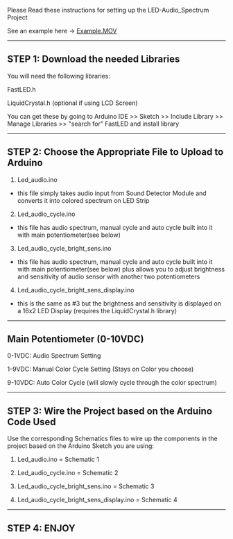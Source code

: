 Please Read these instructions for setting up the LED-Audio_Spectrum Project

See an example here -> [Example.MOV](Example.MOV)

----------------------------------------------------------
STEP 1: Download the needed Libraries
----------------------------------------------------------
You will need the following libraries:

FastLED.h

LiquidCrystal.h (optional if using LCD Screen)

You can get these by going to Arduino IDE >> Sketch >> Include Library >> Manage Libraries >> "search for" FastLED and install library

----------------------------------------------------------
STEP 2: Choose the Appropriate File to Upload to Arduino
----------------------------------------------------------
1. Led_audio.ino
- this file simply takes audio input from Sound Detector Module and converts it into colored spectrum on LED Strip

2. Led_audio_cycle.ino
- this file has audio spectrum, manual cycle and auto cycle built into it with main potentiometer(see below)

3. Led_audio_cycle_bright_sens.ino
- this file has audio spectrum, manual cycle and auto cycle built into it with main potentiometer(see below) plus allows you to adjust brightness and sensitivity of audio sensor with another two potentiometers

4. Led_audio_cycle_bright_sens_display.ino
- this is the same as #3 but the brightness and sensitivity is displayed on a 16x2 LED Display (requires the LiquidCrystal.h library)

----------------------------
Main Potentiometer (0-10VDC)
----------------------------
0-1VDC: Audio Spectrum Setting

1-9VDC: Manual Color Cycle Setting (Stays on Color you choose)

9-10VDC: Auto Color Cycle (will slowly cycle through the color spectrum)

----------------------------------------------------------
STEP 3: Wire the Project based on the Arduino Code Used
----------------------------------------------------------

Use the corresponding Schematics files to wire up the components in the project based on the Arduino Sketch you are using:

1. Led_audio.ino = Schematic 1

2. Led_audio_cycle.ino = Schematic 2

3. Led_audio_cycle_bright_sens.ino = Schematic 3

4. Led_audio_cycle_bright_sens_display.ino = Schematic 4

----------------------------------------------------------
STEP 4: ENJOY
----------------------------------------------------------
